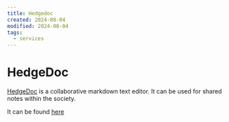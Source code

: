 ```yaml
---
title: Hedgedoc
created: 2024-08-04
modified: 2024-08-04
tags:
  - services
---
```

# HedgeDoc
[HedgeDoc](https://github.com/hedgedoc/hedgedoc) is a collaborative markdown text editor.
It can be used for shared notes within the society.

It can be found [here](https://md.cspp.ie)